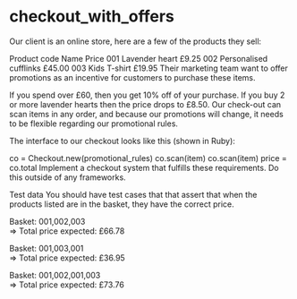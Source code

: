 # checkout_with_offers

Our client is an online store, here are a few of the products they sell:

Product code	Name	Price
001	Lavender heart	£9.25
002	Personalised cufflinks	£45.00
003	Kids T-shirt	£19.95
Their marketing team want to offer promotions as an incentive for customers to purchase these items.

If you spend over £60, then you get 10% off of your purchase.
If you buy 2 or more lavender hearts then the price drops to £8.50.
Our check-out can scan items in any order, and because our promotions will change, it needs to be flexible regarding our promotional rules.

The interface to our checkout looks like this (shown in Ruby):

co = Checkout.new(promotional_rules)
co.scan(item)
co.scan(item)
price = co.total
Implement a checkout system that fulfills these requirements. Do this outside of any frameworks.

Test data
You should have test cases that that assert that when the products listed are in the basket, they have the correct price.

Basket: 001,002,003  
=> Total price expected: £66.78

Basket: 001,003,001  
=> Total price expected: £36.95

Basket: 001,002,001,003  
=> Total price expected: £73.76

